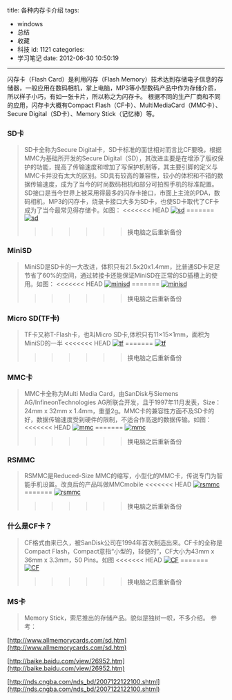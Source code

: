 title: 各种内存卡介绍
tags:
  - windows
  - 总结
  - 收藏
  - 科技
id: 1121
categories:
  - 学习笔记
date: 2012-06-30 10:50:19
---

 闪存卡（Flash Card）是利用闪存（Flash Memory）技术达到存储电子信息的存储器，一般应用在数码相机，掌上电脑，MP3等小型数码产品中作为存储介质，所以样子小巧，有如一张卡片，所以称之为闪存卡。
根据不同的生产厂商和不同的应用，闪存卡大概有Compact Flash（CF卡）、MultiMediaCard（MMC卡）、Secure Digital（SD卡）、Memory Stick（记忆棒）等。

### SD卡

> SD卡全称为Secure Digital卡，SD卡标准的面世相对而言比CF要晚，根据MMC为基础所开发的Secure Digital（SD），其改进主要是在增添了版权保护的功能，提高了传输速度和增加了写保护机制等，其主要引脚的定义与MMC卡并没有太大的区别。SD具有较高的兼容性，较小的体积和不错的数据传输速度，成为了当今的时尚数码相机和部分可拍照手机的标准配置。SD接口是当今世界上被采用得最多的闪存卡接口，市面上主流的PDA，数码相机，MP3的闪存卡，烧录卡接口大多为SD卡，也使SD卡取代了CF卡成为了当今最常见得存储卡。如图：
<<<<<<< HEAD
> [![]({{BASE_PATH}}/images/2153197222ee2fc8af342682b19e6a2a79c2b08b.jpg "sd")](http://leaverimage.b0.upaiyun.com/23896_o.jpg)
=======
> [![](/images/2153197222ee2fc8af342682b19e6a2a79c2b08b.jpg "sd")](http://leaverimage.b0.upaiyun.com/23896_o.jpg)
>>>>>>> 换电脑之后重新备份

### MiniSD

> MiniSD是SD卡的一大改进，体积只有21.5x20x1.4mm，比普通SD卡足足节省了60%的空间，通过转接卡还能保证MiniSD在正常的SD插槽上的使用。如图：
<<<<<<< HEAD
> [![]({{BASE_PATH}}/images/97f2744e4c4365467f49bb608eee282112a6b4bd.jpg "minisd")](http://leaverimage.b0.upaiyun.com/23897_o.jpg)
=======
> [![](/images/97f2744e4c4365467f49bb608eee282112a6b4bd.jpg "minisd")](http://leaverimage.b0.upaiyun.com/23897_o.jpg)
>>>>>>> 换电脑之后重新备份

### Micro SD(TF卡)

> TF卡又称T-Flash卡，也叫Micro SD卡,体积只有11×15×1mm，面积为MiniSD的一半
<<<<<<< HEAD
> [![]({{BASE_PATH}}/images/2528565eb580dae155b5a2ed0de54fd37ed3729c.jpg "tf")](http://leaverimage.b0.upaiyun.com/23899_o.jpg)
=======
> [![](/images/2528565eb580dae155b5a2ed0de54fd37ed3729c.jpg "tf")](http://leaverimage.b0.upaiyun.com/23899_o.jpg)
>>>>>>> 换电脑之后重新备份

### MMC卡

> MMC卡全称为Multi Media Card，由SanDisk与Siemens AG/InfineonTechnologies AG所联合开发，且于1997年11月发表，Size：24mm x 32mm x 1.4mm，重量2g。MMC卡的兼容性方面不及SD卡的好，数据传输速度受到硬件的限制，不适合作高速的数据传输。如图：
<<<<<<< HEAD
> [![]({{BASE_PATH}}/images/ff18b0edf52209988da0c6cb442471e7eb13f081.jpg "mmc")](http://leaverimage.b0.upaiyun.com/23895_o.jpg)
=======
> [![](/images/ff18b0edf52209988da0c6cb442471e7eb13f081.jpg "mmc")](http://leaverimage.b0.upaiyun.com/23895_o.jpg)
>>>>>>> 换电脑之后重新备份

### RSMMC

> RSMMC是Reduced-Size MMC的缩写，小型化的MMC卡，传说专门为智能手机设置。改良后的产品叫做MMCmobile
<<<<<<< HEAD
> [![]({{BASE_PATH}}/images/7ab03d9515b994a1d11aee05279f6e3d9dae53a1.jpg "rsmmc")](http://leaverimage.b0.upaiyun.com/23898_o.jpg)
=======
> [![](/images/7ab03d9515b994a1d11aee05279f6e3d9dae53a1.jpg "rsmmc")](http://leaverimage.b0.upaiyun.com/23898_o.jpg)
>>>>>>> 换电脑之后重新备份

### 什么是CF卡？

> CF格式由来已久，被SanDisk公司在1994年首次制造出来。CF卡的全称是Compact Flash，Compact意指“小型的，轻便的”，CF大小为43mm x 36mm x 3.3mm，50 Pins。如图
<<<<<<< HEAD
> [![]({{BASE_PATH}}/images/eddacf9fa2afe927665cf30d192070687d5c951f.jpg "CF")](http://leaverimage.b0.upaiyun.com/23894_o.jpg)
=======
> [![](/images/eddacf9fa2afe927665cf30d192070687d5c951f.jpg "CF")](http://leaverimage.b0.upaiyun.com/23894_o.jpg)
>>>>>>> 换电脑之后重新备份

### MS卡

> Memory Stick，索尼推出的存储产品。貌似是独树一帜，不多介绍。
参考：

[http://www.allmemorycards.com/sd.htm](http://www.allmemorycards.com/sd.htm)

[http://baike.baidu.com/view/26952.htm](http://baike.baidu.com/view/26952.htm)

[http://nds.cngba.com/nds_bd/2007122122100.shtml](http://nds.cngba.com/nds_bd/2007122122100.shtml)